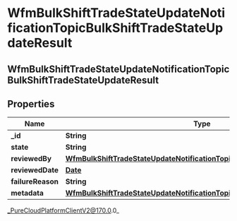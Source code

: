 # WfmBulkShiftTradeStateUpdateNotificationTopicBulkShiftTradeStateUpdateResult

## WfmBulkShiftTradeStateUpdateNotificationTopicBulkShiftTradeStateUpdateResult

## Properties

|Name | Type | Description | Notes|
|------------ | ------------- | ------------- | -------------|
| **_id** | **String** |  | [optional] |
| **state** | **String** |  | [optional] |
| **reviewedBy** | [**WfmBulkShiftTradeStateUpdateNotificationTopicUserReference**](WfmBulkShiftTradeStateUpdateNotificationTopicUserReference) |  | [optional] |
| **reviewedDate** | [**Date**](Date) |  | [optional] |
| **failureReason** | **String** |  | [optional] |
| **metadata** | [**WfmBulkShiftTradeStateUpdateNotificationTopicWfmVersionedEntityMetadata**](WfmBulkShiftTradeStateUpdateNotificationTopicWfmVersionedEntityMetadata) |  | [optional] |



_PureCloudPlatformClientV2@170.0.0_
